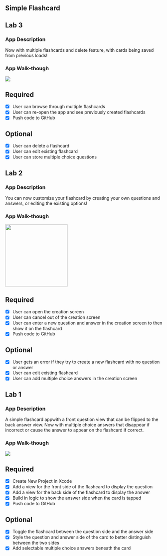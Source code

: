 ## Simple Flashcard

## Lab 3

### App Description
Now with multiple flashcards and delete feature, with cards being saved from previous loads!

### App Walk-though

<img src="http://g.recordit.co/ijOZJFssRK.gif"><br>

## Required
- [x] User can browse through multiple flashcards
- [x] User can re-open the app and see previously created flashcards
- [x] Push code to GitHub
## Optional
- [x] User can delete a flashcard
- [x] User can edit existing flashcard
- [x] User can store multiple choice questions

## Lab 2

### App Description
You can now customize your flashcard by creating your own questions and answers, or editing the existing options!

### App Walk-though
<img src="http://g.recordit.co/GTtRQdUTEa.gif" width=200><br>

## Required
- [x] User can open the creation screen
- [x] User can cancel out of the creation screen
- [x] User can enter a new question and answer in the creation screen to then show it on the flashcard
- [x] Push code to GitHub
## Optional
- [x] User gets an error if they try to create a new flashcard with no question or answer
- [x] User can edit existing flashcard
- [x] User can add multiple choice answers in the creation screen

## Lab 1

### App Description
A simple flashcard appwith a front question view that can be flipped to the back answer view. Now with multiple choice answers that disappear if incorrect or cause the answer to appear on the flashcard if correct.

### App Walk-though
<img src="http://g.recordit.co/XycTI8OdUi.gif"><br>


## Required
- [x] Create New Project in Xcode
- [x] Add a view for the front side of the flashcard to display the question
- [x] Add a view for the back side of the flashcard to display the answer
- [x] Build in logic to show the answer side when the card is tapped
- [x] Push code to GitHub
## Optional
- [x] Toggle the flashcard between the question side and the answer side
- [x] Style the question and answer side of the card to better distinguish between the two sides
- [x] Add selectable multiple choice answers beneath the card
